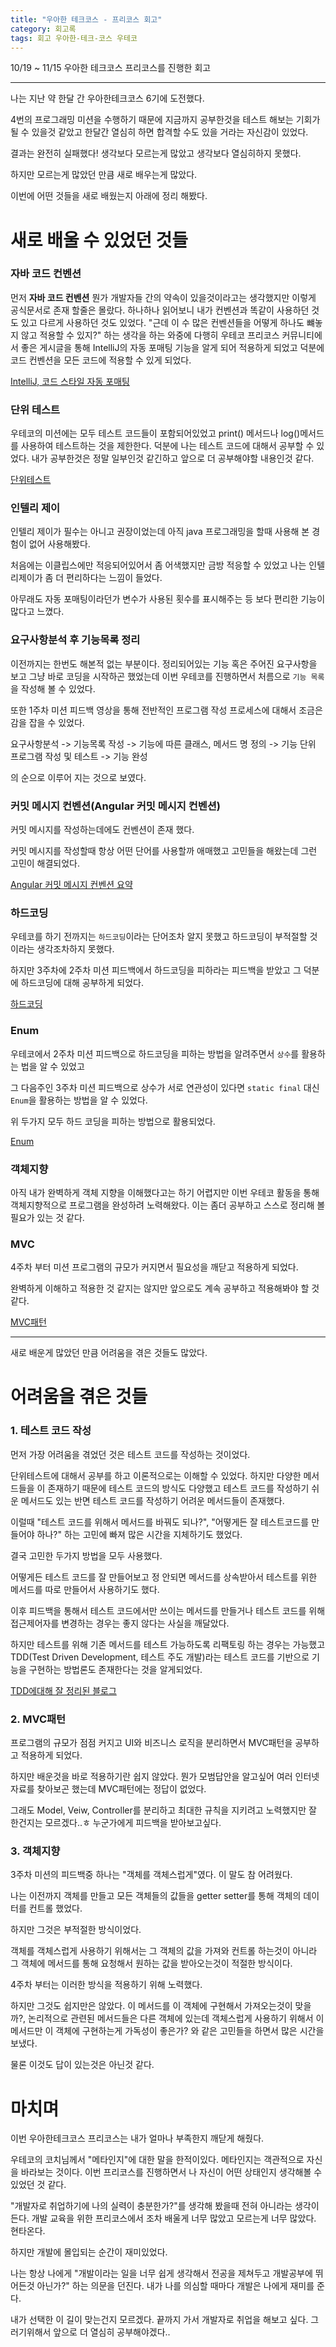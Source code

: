 ```yaml
---
title: "우아한 테크코스 - 프리코스 회고"
category: 회고록
tags: 회고 우아한-테크-코스 우테코
---
```


10/19 ~ 11/15 우아한 테크코스 프리코스를 진행한 회고

-----

나는 지난 약 한달 간 우아한테크코스 6기에 도전했다.

4번의 프로그래밍 미션을 수행하기 때문에 지금까지 공부한것을 테스트 해보는 기회가 될 수 있을것 같았고 한달간 열심히 하면 합격할 수도 있을 거라는 자신감이 있었다.

결과는 완전히 실패했다! 생각보다 모르는게 많았고 생각보다 열심히하지 못했다.

하지만 모르는게 많았던 만큼 새로 배우는게 많았다.

이번에 어떤 것들을 새로 배웠는지 아래에 정리 해봤다.

# 새로 배울 수 있었던 것들

### 자바 코드 컨벤션

먼저 **자바 코드 컨벤션** 뭔가 개발자들 간의 약속이 있을것이라고는 생각했지만 이렇게 공식문서로 존재 할줄은 몰랐다. 하나하나 읽어보니 내가 컨벤션과 똑같이 사용하던 것도 있고 다르게 사용하던 것도 있었다.
"근데 이 수 많은 컨벤션들을 어떻게 하나도 뺴놓지 않고 적용할 수 있지?" 하는 생각을 하는 와중에 다행히 우테코 프리코스 커뮤니티에서 좋은 게시글을 통해 IntelliJ의 자동 포매팅 기능을 알게 되어 적용하게 되었고 덕분에 코드 컨벤션을 모든 코드에 적용할 수 있게 되었다.

[IntelliJ, 코드 스타일 자동 포매팅](https://velog.io/@pgmjun/IntelliJ-%EC%BD%94%EB%93%9C-%EC%8A%A4%ED%83%80%EC%9D%BC%EC%9D%84-%EC%84%A4%EC%A0%95%ED%95%B4%EB%B3%B4%EC%9E%90-feat.%EC%9A%B0%ED%85%8C%EC%BD%94)

### 단위 테스트

우테코의 미션에는 모두 테스트 코드들이 포함되어있었고 print() 메서드나 log()메서드를 사용하여 테스트하는 것을 제한한다. 덕분에 나는 테스트 코드에 대해서 공부할 수 있었다. 내가 공부한것은 정말 일부인것 같긴하고 앞으로 더 공부해야할 내용인것 같다. 

[단위테스트](https://github.com/junodevv/wtc-precourse-study/blob/main/unit-test.md)

### 인텔리 제이

인텔리 제이가 필수는 아니고 권장이었는데 아직 java 프로그래밍을 할때 사용해 본 경험이 없어 사용해봤다.

처음에는 이클립스에만 적응되어있어서 좀 어색했지만 금방 적응할 수 있었고 나는 인텔리제이가 좀 더 편리하다는 느낌이 들었다.

아무래도 자동 포매팅이라던가 변수가 사용된 횟수를 표시해주는 등 보다 편리한 기능이 많다고 느꼈다.

### 요구사항분석 후 기능목록 정리

이전까지는 한번도 해본적 없는 부분이다. 정리되어있는 기능 혹은 주어진 요구사항을 보고 그냥 바로 코딩을 시작하곤 했었는데 이번 우테코를 진행하면서 처름으로 `기능 목록`을 작성해 볼 수 있었다.

또한 1주차 미션 피드백 영상을 통해 전반적인 프로그램 작성 프로세스에 대해서 조금은 감을 잡을 수 있었다.

요구사항분석 -> 기능목록 작성 -> 기능에 따른 클래스, 메서드 명 정의 -> 기능 단위 프로그램 작성 및 테스트 -> 기능 완성

의 순으로 이루어 지는 것으로 보였다.

### 커밋 메시지 컨벤션(Angular 커밋 메시지 컨벤션)

커밋 메시지를 작성하는데에도 컨벤션이 존재 했다.

커밋 메시지를 작성할때 항상 어떤 단어를 사용할까 애매했고 고민들을 해왔는데 그런 고민이 해결되었다.

[Angular 커밋 메시지 컨벤션 요약](https://github.com/junodevv/wtc-precourse-study/blob/main/angular-commit-message-convention.md)

### 하드코딩

우테코를 하기 전까지는 `하드코딩`이라는 단어조차 알지 못했고 하드코딩이 부적절할 것이라는 생각조차하지 못했다.

하지만 3주차에 2주차 미션 피드백에서 하드코딩을 피하라는 피드백을 받았고 그 덕분에 하드코딩에 대해 공부하게 되었다.

[하드코딩](https://github.com/junodevv/wtc-precourse-study/blob/main/hard-coding.md)

### Enum

우테코에서 2주차 미션 피드백으로 하드코딩을 피하는 방법을 알려주면서 `상수`를 활용하는 법을 알 수 있었고

그 다음주인 3주차 미션 피드백으로 상수가 서로 연관성이 있다면 `static final` 대신 `Enum`을 활용하는 방법을 알 수 있었다.

위 두가지 모두 하드 코딩을 피하는 방법으로 활용되었다.

[Enum](https://github.com/junodevv/wtc-precourse-study/blob/main/enum-guide.md)

### 객체지향

아직 내가 완벽하게 객체 지향을 이해했다고는 하기 어렵지만 이번 우테코 활동을 통해 객체지향적으로 프로그램을 완성하려 노력해왔다.
이는 좀더 공부하고 스스로 정리해 볼 필요가 있는 것 같다.

### MVC

4주차 부터 미션 프로그램의 규모가 커지면서 필요성을 깨닫고 적용하게 되었다.

완벽하게 이해하고 적용한 것 같지는 않지만 앞으로도 계속 공부하고 적용해봐야 할 것 같다.

[MVC패턴](https://github.com/junodevv/wtc-precourse-study/blob/main/MVC.md)

----

새로 배운게 많았던 만큼 어려움을 겪은 것들도 많았다.

# 어려움을 겪은 것들

### 1. 테스트 코드 작성

먼저 가장 어려움을 겪었던 것은 테스트 코드를 작성하는 것이었다.

단위테스트에 대해서 공부를 하고 이론적으로는 이해할 수 있었다. 하지만 다양한 메서드들을 이 존재하기 때문에 테스트 코드의 방식도 다양했고 테스트 코드를 작성하기 쉬운 메서드도 있는 반면 테스트 코드를 작성하기 어려운 메서드들이 존재했다.

이럴때 "테스트 코드를 위해서 메서드를 바꿔도 되나?", "어떻게든 잘 테스트코드를 만들어야 하나?" 하는 고민에 빠져 많은 시간을 지체하기도 했었다.

결국 고민한 두가지 방법을 모두 사용했다.

어떻게든 테스트 코드를 잘 만들어보고 정 안되면 메서드를 상속받아서 테스트를 위한 메서드를 따로 만들어서 사용하기도 했다.

이후 피드백을 통해서 테스트 코드에서만 쓰이는 메서드를 만들거나 테스트 코드를 위해 접근제어자를 변경하는 경우는 좋지 않다는 사실을 깨달았다.

하지만 테스트를 위해 기존 메서드를 테스트 가능하도록 리팩토링 하는 경우는 가능했고 TDD(Test Driven Development, 테스트 주도 개발)라는 테스트 코드를 기반으로 기능을 구현하는 방법론도 존재한다는 것을 알게되었다.

[TDD에대해 잘 정리된 블로그](https://itstory1592.tistory.com/108)

### 2. MVC패턴

프로그램의 규모가 점점 커지고 UI와 비즈니스 로직을 분리하면서 MVC패턴을 공부하고 적용하게 되었다.

하지만 배운것을 바로 적용하기란 쉽지 않았다. 뭔가 모범답안을 알고싶어 여러 인터넷 자료를 찾아보곤 했는데 MVC패턴에는 정답이 없었다.

그래도 Model, Veiw, Controller를 분리하고 최대한 규칙을 지키려고 노력했지만 잘 한건지는 모르겠다..ㅎ 누군가에게 피드백을 받아보고싶다.

### 3. 객체지향

3주차 미션의 피드백중 하나는 "객체를 객체스럽게"였다. 이 말도 참 어려웠다.

나는 이전까지 객체를 만들고 모든 객체들의 값들을 getter setter를 통해 객체의 데이터를 컨트롤 했었다.

하지만 그것은 부적절한 방식이었다.

객체를 객체스럽게 사용하기 위해서는 그 객체의 값을 가져와 컨트롤 하는것이 아니라 그 객체에 메서드를 통해 요청해서 원하는 값을 받아오는것이 적절한 방식이다.

4주차 부터는 이러한 방식을 적용하기 위해 노력했다.

하지만 그것도 쉽지만은 않았다. 이 메서드를 이 객체에 구현해서 가져오는것이 맞을까?, 논리적으로 관련된 메서드들은 다른 객체에 있는데 객체스럽게 사용하기 위해서 이 메서드만 이 객체에 구현하는게 가독성이 좋은가? 와 같은 고민들을 하면서 많은 시간을 보냈다.

물론 이것도 답이 있는것은 아닌것 같다.

# 마치며

이번 우아한테크코스 프리코스는 내가 얼마나 부족한지 깨닫게 해줬다. 

우테코의 코치님께서 "메타인지"에 대한 말을 한적이있다. 메타인지는 객관적으로 자신을 바라보는 것이다. 이번 프리코스를 진행하면서 나 자신이 어떤 상태인지 생각해볼 수 있었던 것 같다.

"개발자로 취업하기에 나의 실력이 충분한가?"를 생각해 봤을때 전혀 아니라는 생각이든다. 개발 교육을 위한 프리코스에서 조차 배울게 너무 많았고 모르는게 너무 많았다. 현타온다.

하지만 개발에 몰입되는 순간이 재미있었다. 

나는 항상 나에게 "개발이라는 일을 너무 쉽게 생각해서 전공을 제쳐두고 개발공부에 뛰어든것 아닌가?" 하는 의문을 던진다. 내가 나를 의심할 때마다 개발은 나에게 재미를 준다.

내가 선택한 이 길이 맞는건지 모르겠다. 끝까지 가서 개발자로 취업을 해보고 싶다. 그러기위해서 앞으로 더 열심히 공부해야겠다..